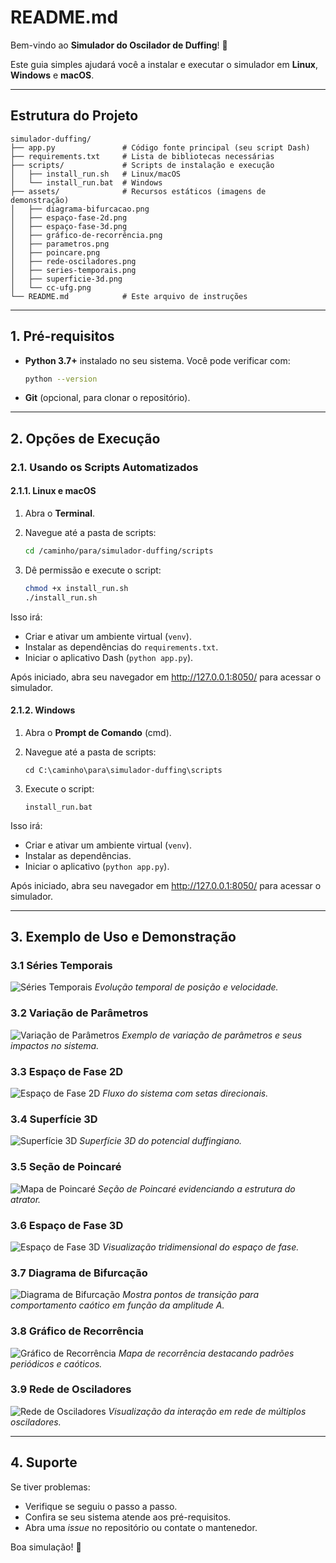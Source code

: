 # README.md

Bem-vindo ao **Simulador do Oscilador de Duffing**! 👋

Este guia simples ajudará você a instalar e executar o simulador em **Linux**, **Windows** e **macOS**.

---

## Estrutura do Projeto

```
simulador-duffing/
├── app.py               # Código fonte principal (seu script Dash)
├── requirements.txt     # Lista de bibliotecas necessárias
├── scripts/             # Scripts de instalação e execução
│   ├── install_run.sh   # Linux/macOS
│   └── install_run.bat  # Windows
├── assets/              # Recursos estáticos (imagens de demonstração)
│   ├── diagrama-bifurcacao.png
│   ├── espaço-fase-2d.png
│   ├── espaço-fase-3d.png
│   ├── gráfico-de-recorrência.png
│   ├── parametros.png
│   ├── poincare.png
│   ├── rede-osciladores.png
│   ├── series-temporais.png
│   ├── superficie-3d.png
│   └── cc-ufg.png
└── README.md            # Este arquivo de instruções
```

---

## 1. Pré-requisitos

* **Python 3.7+** instalado no seu sistema. Você pode verificar com:

  ```bash
  python --version
  ```
* **Git** (opcional, para clonar o repositório).

---

## 2. Opções de Execução

### 2.1. Usando os Scripts Automatizados

#### 2.1.1. Linux e macOS

1. Abra o **Terminal**.
2. Navegue até a pasta de scripts:

   ```bash
   cd /caminho/para/simulador-duffing/scripts
   ```
3. Dê permissão e execute o script:

   ```bash
   chmod +x install_run.sh
   ./install_run.sh
   ```

Isso irá:

* Criar e ativar um ambiente virtual (`venv`).
* Instalar as dependências do `requirements.txt`.
* Iniciar o aplicativo Dash (`python app.py`).

Após iniciado, abra seu navegador em http://127.0.0.1:8050/ para acessar o simulador.

#### 2.1.2. Windows

1. Abra o **Prompt de Comando** (cmd).
2. Navegue até a pasta de scripts:

   ```batch
   cd C:\caminho\para\simulador-duffing\scripts
   ```
3. Execute o script:

   ```batch
   install_run.bat
   ```

Isso irá:

* Criar e ativar um ambiente virtual (`venv`).
* Instalar as dependências.
* Iniciar o aplicativo (`python app.py`).

Após iniciado, abra seu navegador em http://127.0.0.1:8050/ para acessar o simulador.

---

## 3. Exemplo de Uso e Demonstração

### 3.1 Séries Temporais

![Séries Temporais](assets/series-temporais.png)
*Evolução temporal de posição e velocidade.*

### 3.2 Variação de Parâmetros

![Variação de Parâmetros](assets/parametros.png)
*Exemplo de variação de parâmetros e seus impactos no sistema.*

### 3.3 Espaço de Fase 2D

![Espaço de Fase 2D](assets/espaco-fase-2d.png)
*Fluxo do sistema com setas direcionais.*

### 3.4 Superfície 3D

![Superfície 3D](assets/superficie-3d.png)
*Superfície 3D do potencial duffingiano.*

### 3.5 Seção de Poincaré

![Mapa de Poincaré](assets/poincare.png)
*Seção de Poincaré evidenciando a estrutura do atrator.*

### 3.6 Espaço de Fase 3D

![Espaço de Fase 3D](assets/espaco-fase-3d.png)
*Visualização tridimensional do espaço de fase.*

### 3.7 Diagrama de Bifurcação

![Diagrama de Bifurcação](assets/diagrama-bifurcacao.png)
*Mostra pontos de transição para comportamento caótico em função da amplitude A.*

### 3.8 Gráfico de Recorrência

![Gráfico de Recorrência](assets/grafico-de-recorrencia.png)
*Mapa de recorrência destacando padrões periódicos e caóticos.*

### 3.9 Rede de Osciladores

![Rede de Osciladores](assets/rede-osciladores.png)
*Visualização da interação em rede de múltiplos osciladores.*

---

## 4. Suporte

Se tiver problemas:

* Verifique se seguiu o passo a passo.
* Confira se seu sistema atende aos pré-requisitos.
* Abra uma *issue* no repositório ou contate o mantenedor.

Boa simulação! 🚀
